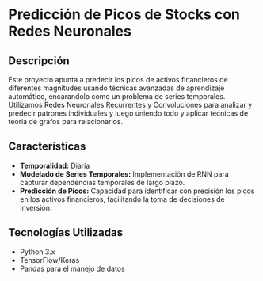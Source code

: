 # Predicción de Picos de Stocks con Redes Neuronales

## Descripción
Este proyecto apunta a predecir los picos de activos financieros de diferentes magnitudes usando técnicas avanzadas de aprendizaje automático, encarandolo como un problema de series temporales. Utilizamos Redes Neuronales Recurrentes y Convoluciones para analizar y predecir patrones individuales y luego uniendo todo y aplicar tecnicas de teoria de grafos para relacionarlos.

## Características
- **Temporalidad:** Diaria
- **Modelado de Series Temporales:** Implementación de RNN para capturar dependencias temporales de largo plazo.
- **Predicción de Picos:** Capacidad para identificar con precisión los picos en los activos financieros, facilitando la toma de decisiones de inversión.

## Tecnologías Utilizadas
- Python 3.x
- TensorFlow/Keras
- Pandas para el manejo de datos
